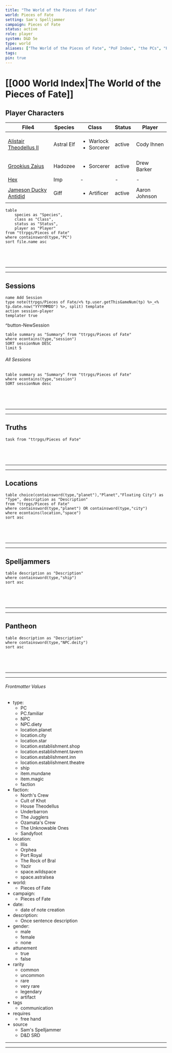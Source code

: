 ```yaml
---
title: "The World of the Pieces of Fate"
world: Pieces of Fate
setting: Sam's Spelljammer
campaign: Pieces of Fate
status: active
role: player
system: D&D 5e
type: world
aliases: ["The World of the Pieces of Fate", "PoF Index", "the PCs", "PCs"]
tags:
pin: true
---
```

# [[000 World Index|The World of the Pieces of Fate]]


## Player Characters

<table class="dataview table-view-table"><thead class="table-view-thead"><tr class="table-view-tr-header"><th class="table-view-th"><span>File</span><span class="dataview small-text">4</span></th><th class="table-view-th"><span>Species</span></th><th class="table-view-th"><span>Class</span></th><th class="table-view-th"><span>Status</span></th><th class="table-view-th"><span>Player</span></th></tr></thead><tbody class="table-view-tbody"><tr><td><span><a data-tooltip-position="top" aria-label="ttrpgs/Pieces of Fate/Alistair Theodellus II.md" data-href="ttrpgs/Pieces of Fate/Alistair Theodellus II.md" href="ttrpgs/Pieces of Fate/Alistair Theodellus II.md" class="internal-link" target="_blank" rel="noopener">Alistair Theodellus II</a></span></td><td><span>Astral Elf</span></td><td><ul class="dataview dataview-ul dataview-result-list-ul"><li class="dataview-result-list-li"><span>Warlock</span></li><li class="dataview-result-list-li"><span>Sorcerer</span></li></ul></td><td><span>active</span></td><td><span>Cody Ihnen</span></td></tr><tr><td><span><a data-tooltip-position="top" aria-label="ttrpgs/Pieces of Fate/Grookius Zaius.md" data-href="ttrpgs/Pieces of Fate/Grookius Zaius.md" href="ttrpgs/Pieces of Fate/Grookius Zaius.md" class="internal-link" target="_blank" rel="noopener">Grookius Zaius</a></span></td><td><span>Hadozee</span></td><td><ul class="dataview dataview-ul dataview-result-list-ul"><li class="dataview-result-list-li"><span>Sorcerer</span></li></ul></td><td><span>active</span></td><td><span>Drew Barker</span></td></tr><tr><td><span><a data-tooltip-position="top" aria-label="ttrpgs/Pieces of Fate/Hex.md" data-href="ttrpgs/Pieces of Fate/Hex.md" href="ttrpgs/Pieces of Fate/Hex.md" class="internal-link" target="_blank" rel="noopener">Hex</a></span></td><td><span>Imp</span></td><td><span>-</span></td><td><span>-</span></td><td><span>-</span></td></tr><tr><td><span><a data-tooltip-position="top" aria-label="ttrpgs/Pieces of Fate/Jameson Ducky Antidid.md" data-href="ttrpgs/Pieces of Fate/Jameson Ducky Antidid.md" href="ttrpgs/Pieces of Fate/Jameson Ducky Antidid.md" class="internal-link" target="_blank" rel="noopener">Jameson Ducky Antidid</a></span></td><td><span>Giff</span></td><td><ul class="dataview dataview-ul dataview-result-list-ul"><li class="dataview-result-list-li"><span>Artificer</span></li></ul></td><td><span>active</span></td><td><span>Aaron Johnson</span></td></tr></tbody></table>

```dataview
table
	species as "Species",
	class as "Class",
	status as "Status",
	player as "Player"
from "ttrpgs/Pieces of Fate"
where containsword(type,"PC")
sort file.name asc
```
## <br>
-----
-----


## Sessions

```button
name Add Session
type note(ttrpgs/Pieces of Fate/<% tp.user.getThisGameNum(tp) %>_<% tp.date.now("YYYYMMDD") %>, split) template
action session-player
templater true
```
^button-NewSession

```dataview
table summary as "Summary" from "ttrpgs/Pieces of Fate"
where econtains(type,"session")
SORT sessionNum DESC
limit 5
```
###### All Sessions

```dataview
table summary as "Summary" from "ttrpgs/Pieces of Fate"
where econtains(type,"session")
SORT sessionNum desc
```

## <br>
---
---

## Truths
```dataview
task from "ttrpgs/Pieces of Fate"
```
## <br>
---
---

## Locations

```dataview
table choice(containsword(type,"planet"),"Planet","Floating City") as "Type", description as "Description"
from "ttrpgs/Pieces of Fate"
where containsword(type,"planet") OR containsword(type,"city")
where econtains(location,"space")
sort asc
```
## <br>
---
---


## Spelljammers

```dataview
table description as "Description"
where containsword(type,"ship")
sort asc
```
## <br>
---
---


## Pantheon

```dataview
table description as "Description"
where containsword(type,"NPC.deity")
sort asc
```
## <br>
---
---

###### Frontmatter Values
- type:
	- PC
	- PC.familiar
	- NPC
	- NPC.diety
	- location.planet
	- location.city
	- location.star
	- location.establishment.shop
	- location.establishment.tavern
	- location.establishment.inn
	- location.establishment.theatre
	- ship
	- item.mundane
	- item.magic
	- faction
- faction: 
	- North's Crew
	- Cult of Khot
	- House Theodellus
	- Underbarron
	- The Jugglers
	- Ozamata's Crew
	- The Unknowable Ones
	- Sandyfoot
- location: 
	- Illis
	- Orphea
	- Port Royal
	- The Rock of Bral
	- Yazir
	- space.wildspace
	- space.astralsea
- world: 
	- Pieces of Fate
- campaign:
	- Pieces of Fate
- date: 
	- date of note creation
- description:
	- Once sentence description
- gender:
	- male
	- female
	- none
- attunement
	- true
	- false
- rarity
	- common
	- uncommon
	- rare
	- very rare
	- legendary
	- artifact
- tags
	- communication
- requires
	- free hand
- source
	- Sam's Spelljammer
	- D&D SRD

---
---

